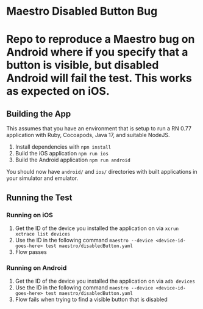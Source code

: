 # Maestro Disabled Button Bug
Repo to reproduce a Maestro bug on Android where if you specify that a button is visible, but disabled Android will fail the test. This works as expected on iOS.
=======

## Building the App
This assumes that you have an environment that is setup to run a RN 0.77 application with Ruby, Cocoapods, Java 17, and suitable NodeJS.

1. Install dependencies with `npm install`
2. Build the iOS application `npm run ios`
3. Build the Android application `npm run android`

You should now have `android/` and `ios/` directories with built applications in your simulator and emulator.

## Running the Test

### Running on iOS
1. Get the ID of the device you installed the application on via `xcrun xctrace list devices`
2. Use the ID in the following command `maestro --device <device-id-goes-here> test maestro/disabledButton.yaml`
3. Flow passes

### Running on Android
1. Get the ID of the device you installed the application on via `adb devices`
2. Use the ID in the following command `maestro --device <device-id-goes-here> test maestro/disabledButton.yaml`
3. Flow fails when trying to find a visible button that is disabled
```
